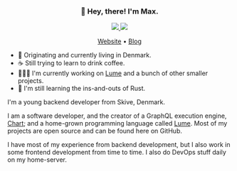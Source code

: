 <h3 align="center">👐 Hey, there! I'm Max.</h3>

<p align="center">
  <a target="_blank" href="https://github.com/maxnatamo">
    <img src="https://img.shields.io/badge/github-%23121011.svg?style=for-the-badge&logo=github&logoColor=white" />
  </a>
  
  <a target="_blank" href="https://www.linkedin.com/in/maxtrier/">
    <img src="https://img.shields.io/badge/linkedin-%230077B5.svg?style=for-the-badge&logo=linkedin&logoColor=white" />
  </a>
</p>

<p align="center">
  <a href="https://maxtrier.dk">Website</a>
  •
  <a href="https://maxtrier.dk/blog">Blog</a>
</p>

* 📍 Originating and currently living in Denmark.
* ☕ Still trying to learn to drink coffee.
* 👨🏽‍💻 I'm currently working on <a href="https://github.com/lume-lang/lume">Lume</a> and a bunch of other smaller projects.
* 🔨 I'm still learning the ins-and-outs of Rust.

I'm a young backend developer from Skive, Denmark.

I am a software developer, and the creator of a GraphQL execution engine, <a href="https://github.com/maxnatamo/Chart">Chart</a>; and a home-grown programming language called <a href="https://github.com/lume-lang/lume">Lume</a>. Most of my projects are open source and can be found here on GitHub.

I have most of my experience from backend development, but I also work in some frontend development from time to time. I also do DevOps stuff daily on my home-server.

